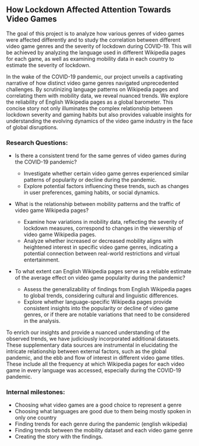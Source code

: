 ## How Lockdown Affected Attention Towards Video Games

The goal of this project is to analyze how various genres of video games were affected differently and to study the correlation between different video game genres and the severity of lockdown during COVID-19. This will be achieved by analyzing the language used in different Wikipedia pages for each game, as well as examining mobility data in each country to estimate the severity of lockdown.

In the wake of the COVID-19 pandemic, our project unveils a captivating narrative of how distinct video game genres navigated unprecedented challenges. By scrutinizing language patterns on Wikipedia pages and correlating them with mobility data, we reveal nuanced trends. We explore the reliability of English Wikipedia pages as a global barometer. This concise story not only illuminates the complex relationship between lockdown severity and gaming habits but also provides valuable insights for understanding the evolving dynamics of the video game industry in the face of global disruptions.

### Research Questions:
- Is there a consistent trend for the same genres of video games during the COVID-19 pandemic?
  - Investigate whether certain video game genres experienced similar patterns of popularity or decline during the pandemic.
  - Explore potential factors influencing these trends, such as changes in user preferences, gaming habits, or social dynamics.

- What is the relationship between mobility patterns and the traffic of video game Wikipedia pages?
  - Examine how variations in mobility data, reflecting the severity of lockdown measures, correspond to changes in the viewership of video game Wikipedia pages.
  - Analyze whether increased or decreased mobility aligns with heightened interest in specific video game genres, indicating a potential connection between real-world restrictions and virtual entertainment.

- To what extent can English Wikipedia pages serve as a reliable estimate of the average effect on video game popularity during the pandemic?
  - Assess the generalizability of findings from English Wikipedia pages to global trends, considering cultural and linguistic differences.
  - Explore whether language-specific Wikipedia pages provide consistent insights into the popularity or decline of video game genres, or if there are notable variations that need to be considered in the analysis.

To enrich our insights and provide a nuanced understanding of the observed trends, we have judiciously incorporated additional datasets. These supplementary data sources are instrumental in elucidating the intricate relationship between external factors, such as the global pandemic, and the ebb and flow of interest in different video game titles. These include all the frequency at which Wikipedia pages for each video game in every language was accessed, especially during the COVID-19 pandemic.

### Internal milestones:
- Choosing what video games are a good choice to represent a genre
- Choosing what languages are good due to them being mostly spoken in only one country
- Finding trends for each genre during the pandemic (english wikipedia)
- Finding trends between the mobility dataset and each video game genre
- Creating the story with the findings.
